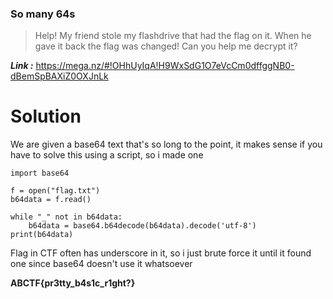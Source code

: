 ### So many 64s
> Help! My friend stole my flashdrive that had the flag on it. When he gave it back the flag was changed! Can you help me decrypt it?

_**Link :**_ https://mega.nz/#!OHhUyIqA!H9WxSdG1O7eVcCm0dffggNB0-dBemSpBAXiZ0OXJnLk
# Solution
We are given a base64 text that's so long to the point, it makes sense if you have to solve this using a script, so i made one
```
import base64

f = open("flag.txt")
b64data = f.read()

while "_" not in b64data:
    b64data = base64.b64decode(b64data).decode('utf-8')
print(b64data)
```
Flag in CTF often has underscore in it, so i just brute force it until it found one since base64 doesn't use it whatsoever

**ABCTF{pr3tty_b4s1c_r1ght?}**
